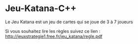 # Jeu-Katana-C++

Le Jeu Katana est un jeu de cartes qui se joue de 3 à 7 joueurs

Si vous souhaitez lire les règles suivez ce lien : http://jeuxstrategie1.free.fr/jeu_katana/regle.pdf
